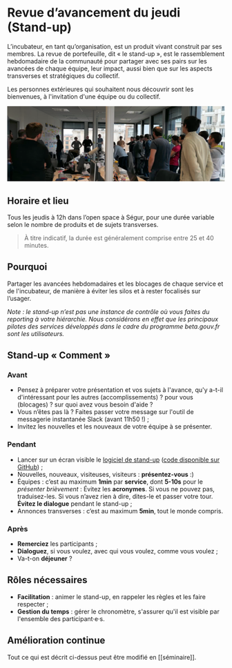 # Revue d’avancement du jeudi \(Stand-up\)

L’incubateur, en tant qu’organisation, est un produit vivant construit par ses membres. La revue de portefeuille, dit « le stand-up », est le rassemblement hebdomadaire de la communauté pour partager avec ses pairs sur les avancées de chaque équipe, leur impact, aussi bien que sur les aspects transverses et stratégiques du collectif.

Les personnes extérieures qui souhaitent nous découvrir sont les bienvenues, à l'invitation d'une équipe ou du collectif.

![](../../.gitbook/assets/image.png)

## Horaire et lieu

Tous les jeudis à 12h dans l’open space à Ségur, pour une durée variable selon le nombre de produits et de sujets transverses.

> À titre indicatif, la durée est généralement comprise entre 25 et 40 minutes.

## Pourquoi

Partager les avancées hebdomadaires et les blocages de chaque service et de l'incubateur, de manière à éviter les silos et à rester focalisés sur l’usager.

_Note : le stand-up n’est pas une instance de contrôle où vous faites du reporting à votre hiérarchie. Nous considérons en effet que les principaux pilotes des services développés dans le cadre du programme beta.gouv.fr sont les utilisateurs._

## Stand-up « Comment »

### Avant

* Pensez à préparer votre présentation et vos sujets à l'avance, qu'y a-t-il d'intéressant pour les autres \(accomplissements\) ? pour vous \(blocages\) ? sur quoi avez vous besoin d'aide ?
* Vous n’êtes pas là ? Faites passer votre message sur l'outil de messagerie instantanée Slack \(avant 11h50 !\) ;
* Invitez les nouvelles et les nouveaux de votre équipe à se présenter.

### Pendant

* Lancer sur un écran visible le [logiciel de stand-up](http://stand-up.surge.sh/) \([code disponible sur GitHub](https://github.com/sgmap/standup/)\) ;
* Nouvelles, nouveaux, visiteuses, visiteurs : **présentez-vous** :\)
* Équipes : c’est au maximum **1min** par **service**, dont **5-10s** pour le _présenter brièvement_ : Évitez les **acronymes**. Si vous ne pouvez pas, traduisez-les. Si vous n’avez rien à dire, dites-le et passer votre tour. **Évitez le dialogue** pendant le stand-up ;
* Annonces transverses : c’est au maximum **5min**, tout le monde compris.

### Après

* **Remerciez** les participants ;
* **Dialoguez**, si vous voulez, avec qui vous voulez, comme vous voulez ;
* Va-t-on **déjeuner** ?

## Rôles nécessaires

* **Facilitation** : animer le stand-up, en rappeler les règles et les faire respecter ;
* **Gestion du temps** : gérer le chronomètre, s'assurer qu'il est visible par l'ensemble des participant·e·s.

## Amélioration continue

Tout ce qui est décrit ci-dessus peut être modifié en \[\[séminaire\]\].

